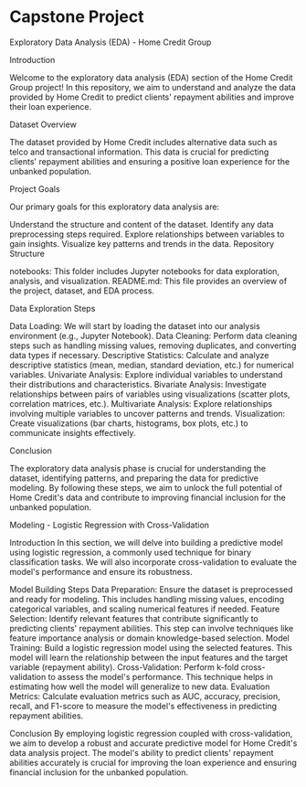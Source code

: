 # Capstone Project

Exploratory Data Analysis (EDA) - Home Credit Group

Introduction

Welcome to the exploratory data analysis (EDA) section of the Home Credit Group project! In this repository, we aim to understand and analyze the data provided by Home Credit to predict clients' repayment abilities and improve their loan experience.

Dataset Overview

The dataset provided by Home Credit includes alternative data such as telco and transactional information. This data is crucial for predicting clients' repayment abilities and ensuring a positive loan experience for the unbanked population.

Project Goals

Our primary goals for this exploratory data analysis are:

Understand the structure and content of the dataset.
Identify any data preprocessing steps required.
Explore relationships between variables to gain insights.
Visualize key patterns and trends in the data.
Repository Structure

notebooks: This folder includes Jupyter notebooks for data exploration, analysis, and visualization.
README.md: This file provides an overview of the project, dataset, and EDA process.

Data Exploration Steps

Data Loading: We will start by loading the dataset into our analysis environment (e.g., Jupyter Notebook).
Data Cleaning: Perform data cleaning steps such as handling missing values, removing duplicates, and converting data types if necessary.
Descriptive Statistics: Calculate and analyze descriptive statistics (mean, median, standard deviation, etc.) for numerical variables.
Univariate Analysis: Explore individual variables to understand their distributions and characteristics.
Bivariate Analysis: Investigate relationships between pairs of variables using visualizations (scatter plots, correlation matrices, etc.).
Multivariate Analysis: Explore relationships involving multiple variables to uncover patterns and trends.
Visualization: Create visualizations (bar charts, histograms, box plots, etc.) to communicate insights effectively.

Conclusion

The exploratory data analysis phase is crucial for understanding the dataset, identifying patterns, and preparing the data for predictive modeling. By following these steps, we aim to unlock the full potential of Home Credit's data and contribute to improving financial inclusion for the unbanked population.

Modeling - Logistic Regression with Cross-Validation

Introduction
In this section, we will delve into building a predictive model using logistic regression, a commonly used technique for binary classification tasks. We will also incorporate cross-validation to evaluate the model's performance and ensure its robustness.

Model Building Steps
Data Preparation: Ensure the dataset is preprocessed and ready for modeling. This includes handling missing values, encoding categorical variables, and scaling numerical features if needed.
Feature Selection: Identify relevant features that contribute significantly to predicting clients' repayment abilities. This step can involve techniques like feature importance analysis or domain knowledge-based selection.
Model Training: Build a logistic regression model using the selected features. This model will learn the relationship between the input features and the target variable (repayment ability).
Cross-Validation: Perform k-fold cross-validation to assess the model's performance. This technique helps in estimating how well the model will generalize to new data.
Evaluation Metrics: Calculate evaluation metrics such as AUC, accuracy, precision, recall, and F1-score to measure the model's effectiveness in predicting repayment abilities.

Conclusion
By employing logistic regression coupled with cross-validation, we aim to develop a robust and accurate predictive model for Home Credit's data analysis project. The model's ability to predict clients' repayment abilities accurately is crucial for improving the loan experience and ensuring financial inclusion for the unbanked population.
